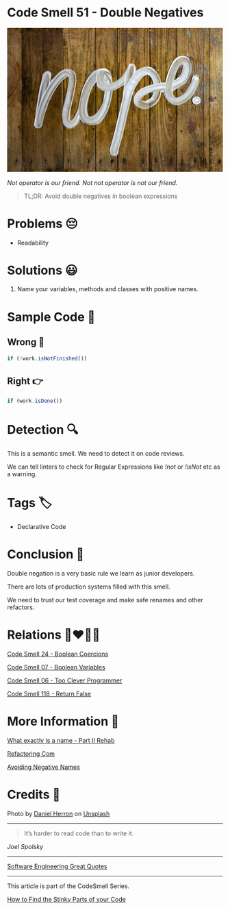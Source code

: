 # Code Smell 51 - Double Negatives

![Code Smell 51 - Double Negatives](Code%20Smell%2051%20-%20Double%20Negatives.jpg)

*Not operator is our friend. Not not operator is not our friend.*

> TL;DR: Avoid double negatives in boolean expressions

# Problems 😔 

- Readability

# Solutions 😃

1. Name your variables, methods and classes with positive names.

# Sample Code 📖

## Wrong 🚫

<!-- [Gist Url](https://gist.github.com/mcsee/f5c32dfa2aefa4f7fcb180ea28995508) -->

```javascript
if (!work.isNotFinished())
```

## Right 👉

<!-- [Gist Url](https://gist.github.com/mcsee/842684ebe8f5496d1d6374436a0c9473) -->

```javascript
if (work.isDone())
```

# Detection 🔍

This is a semantic smell. We need to detect it on code reviews.

We can tell linters to check for Regular Expressions like *!not* or *!isNot* etc as a warning.

# Tags 🏷️

- Declarative Code

# Conclusion 🏁

Double negation is a very basic rule we learn as junior developers.

There are lots of production systems filled with this smell. 

We need to trust our test coverage and make safe renames and other refactors.

# Relations 👩‍❤️‍💋‍👨

[Code Smell 24 - Boolean Coercions](https://github.com/mcsee/Software-Design-Articles/tree/main/Articles/Code%20Smells/Code%20Smell%2024%20-%20Boolean%20Coercions/readme.md)

[Code Smell 07 - Boolean Variables](https://github.com/mcsee/Software-Design-Articles/tree/main/Articles/Code%20Smells/Code%20Smell%2007%20-%20Boolean%20Variables/readme.md)

[Code Smell 06 - Too Clever Programmer](https://github.com/mcsee/Software-Design-Articles/tree/main/Articles/Code%20Smells/Code%20Smell%2006%20-%20Too%20Clever%20Programmer/readme.md)

[Code Smell 118 - Return False](https://github.com/mcsee/Software-Design-Articles/tree/main/Articles/Code%20Smells/Code%20Smell%20118%20-%20Return%20False/readme.md)

# More Information 📕

[What exactly is a name - Part II Rehab](https://github.com/mcsee/Software-Design-Articles/tree/main/Articles/Theory/What%20exactly%20is%20a%20name%20-%20Part%20II%20Rehab/readme.md)

[Refactoring Com](https://refactoring.com/catalog/removeDoubleNegative.html)

[Avoiding Negative Names](https://levelup.gitconnected.com/knot-of-nots-avoiding-negative-names-for-boolean-methods-641896a94a42)

# Credits 🙏

<span>Photo by [Daniel Herron](https://unsplash.com/@herrond) on [Unsplash](https://unsplash.com/s/photos/no)</span>

* * *

> It’s harder to read code than to write it.

_Joel Spolsky_
 
* * *
 
[Software Engineering Great Quotes](https://github.com/mcsee/Software-Design-Articles/tree/main/Articles/Quotes/Software%20Engineering%20Great%20Quotes/readme.md)

* * *

This article is part of the CodeSmell Series.

[How to Find the Stinky Parts of your Code](https://github.com/mcsee/Software-Design-Articles/tree/main/Articles/Code%20Smells/How%20to%20Find%20the%20Stinky%20parts%20of%20your%20Code/readme.md)